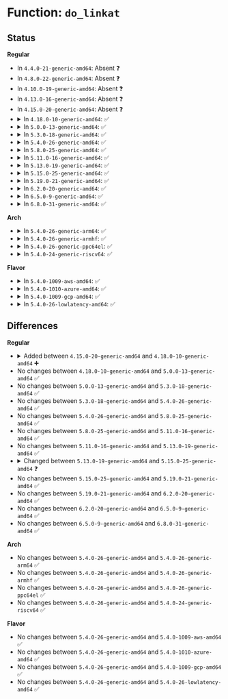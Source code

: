 # Function: <code>do_linkat</code>

## Status
<b>Regular</b>
<ul>
<li>
In <code>4.4.0-21-generic-amd64</code>: Absent ❓
</li>
<li>
In <code>4.8.0-22-generic-amd64</code>: Absent ❓
</li>
<li>
In <code>4.10.0-19-generic-amd64</code>: Absent ❓
</li>
<li>
In <code>4.13.0-16-generic-amd64</code>: Absent ❓
</li>
<li>
In <code>4.15.0-20-generic-amd64</code>: Absent ❓
</li>
<li>
<details>
<summary>In <code>4.18.0-10-generic-amd64</code>: ✅</summary>

```c
int do_linkat(int olddfd, const char * oldname, int newdfd, const char * newname, int flags)
```

```json
{
  "name": "do_linkat",
  "collision_type": "Unique Global",
  "inline_type": "No",
  "funcs": [
    {
      "addr": 18446744071581654624,
      "name": "do_linkat",
      "external": true,
      "loc": "fs/namei.c:4275",
      "file": "fs/namei.c",
      "inline": "seen, unknown",
      "caller_inline": [],
      "caller_func": [
        "init/initramfs.c:maybe_link",
        "fs/namei.c:__ia32_sys_link",
        "fs/namei.c:__x64_sys_link",
        "fs/namei.c:__ia32_sys_linkat",
        "fs/namei.c:__x64_sys_linkat"
      ]
    }
  ],
  "symbols": [
    {
      "addr": 18446744071581654624,
      "name": "do_linkat",
      "section": ".text",
      "bind": "STB_GLOBAL",
      "size": 778
    }
  ]
}
```
</details>
</li>
<li>
<details>
<summary>In <code>5.0.0-13-generic-amd64</code>: ✅</summary>

```c
int do_linkat(int olddfd, const char * oldname, int newdfd, const char * newname, int flags)
```

```json
{
  "name": "do_linkat",
  "collision_type": "Unique Global",
  "inline_type": "No",
  "funcs": [
    {
      "addr": 18446744071581740912,
      "name": "do_linkat",
      "external": true,
      "loc": "fs/namei.c:4264",
      "file": "fs/namei.c",
      "inline": "seen, unknown",
      "caller_inline": [],
      "caller_func": [
        "init/initramfs.c:maybe_link",
        "fs/namei.c:__ia32_sys_link",
        "fs/namei.c:__x64_sys_link",
        "fs/namei.c:__ia32_sys_linkat",
        "fs/namei.c:__x64_sys_linkat"
      ]
    }
  ],
  "symbols": [
    {
      "addr": 18446744071581740912,
      "name": "do_linkat",
      "section": ".text",
      "bind": "STB_GLOBAL",
      "size": 778
    }
  ]
}
```
</details>
</li>
<li>
<details>
<summary>In <code>5.3.0-18-generic-amd64</code>: ✅</summary>

```c
int do_linkat(int olddfd, const char * oldname, int newdfd, const char * newname, int flags)
```

```json
{
  "name": "do_linkat",
  "collision_type": "Unique Global",
  "inline_type": "No",
  "funcs": [
    {
      "addr": 18446744071581857456,
      "name": "do_linkat",
      "external": true,
      "loc": "fs/namei.c:4265",
      "file": "fs/namei.c",
      "inline": "seen, unknown",
      "caller_inline": [],
      "caller_func": [
        "init/initramfs.c:maybe_link",
        "fs/namei.c:__ia32_sys_link",
        "fs/namei.c:__x64_sys_link",
        "fs/namei.c:__ia32_sys_linkat",
        "fs/namei.c:__x64_sys_linkat"
      ]
    }
  ],
  "symbols": [
    {
      "addr": 18446744071581857456,
      "name": "do_linkat",
      "section": ".text",
      "bind": "STB_GLOBAL",
      "size": 825
    }
  ]
}
```
</details>
</li>
<li>
<details>
<summary>In <code>5.4.0-26-generic-amd64</code>: ✅</summary>

```c
int do_linkat(int olddfd, const char * oldname, int newdfd, const char * newname, int flags)
```

```json
{
  "name": "do_linkat",
  "collision_type": "Unique Global",
  "inline_type": "No",
  "funcs": [
    {
      "addr": 18446744071581929920,
      "name": "do_linkat",
      "external": true,
      "loc": "fs/namei.c:4260",
      "file": "fs/namei.c",
      "inline": "seen, unknown",
      "caller_inline": [],
      "caller_func": [
        "init/initramfs.c:maybe_link",
        "fs/namei.c:__ia32_sys_link",
        "fs/namei.c:__x64_sys_link",
        "fs/namei.c:__ia32_sys_linkat",
        "fs/namei.c:__x64_sys_linkat"
      ]
    }
  ],
  "symbols": [
    {
      "addr": 18446744071581929920,
      "name": "do_linkat",
      "section": ".text",
      "bind": "STB_GLOBAL",
      "size": 825
    }
  ]
}
```
</details>
</li>
<li>
<details>
<summary>In <code>5.8.0-25-generic-amd64</code>: ✅</summary>

```c
int do_linkat(int olddfd, const char * oldname, int newdfd, const char * newname, int flags)
```

```json
{
  "name": "do_linkat",
  "collision_type": "Unique Global",
  "inline_type": "No",
  "funcs": [
    {
      "addr": 18446744071582160064,
      "name": "do_linkat",
      "external": true,
      "loc": "fs/namei.c:4091",
      "file": "fs/namei.c",
      "inline": "seen, unknown",
      "caller_inline": [],
      "caller_func": [
        "init/initramfs.c:maybe_link",
        "fs/namei.c:__ia32_sys_link",
        "fs/namei.c:__x64_sys_link",
        "fs/namei.c:__ia32_sys_linkat",
        "fs/namei.c:__x64_sys_linkat"
      ]
    }
  ],
  "symbols": [
    {
      "addr": 18446744071582160064,
      "name": "do_linkat",
      "section": ".text",
      "bind": "STB_GLOBAL",
      "size": 723
    }
  ]
}
```
</details>
</li>
<li>
<details>
<summary>In <code>5.11.0-16-generic-amd64</code>: ✅</summary>

```c
int do_linkat(int olddfd, const char * oldname, int newdfd, const char * newname, int flags)
```

```json
{
  "name": "do_linkat",
  "collision_type": "Unique Static",
  "inline_type": "No",
  "funcs": [
    {
      "addr": 18446744071582201664,
      "name": "do_linkat",
      "external": false,
      "loc": "fs/namei.c:4091",
      "file": "fs/namei.c",
      "inline": "seen, unknown",
      "caller_inline": [],
      "caller_func": [
        "fs/namei.c:__ia32_sys_link",
        "fs/namei.c:__x64_sys_link",
        "fs/namei.c:__ia32_sys_linkat",
        "fs/namei.c:__x64_sys_linkat"
      ]
    }
  ],
  "symbols": [
    {
      "addr": 18446744071582201664,
      "name": "do_linkat",
      "section": ".text",
      "bind": "STB_LOCAL",
      "size": 723
    }
  ]
}
```
</details>
</li>
<li>
<details>
<summary>In <code>5.13.0-19-generic-amd64</code>: ✅</summary>

```c
int do_linkat(int olddfd, const char * oldname, int newdfd, const char * newname, int flags)
```

```json
{
  "name": "do_linkat",
  "collision_type": "Unique Static",
  "inline_type": "No",
  "funcs": [
    {
      "addr": 18446744071582226432,
      "name": "do_linkat",
      "external": false,
      "loc": "fs/namei.c:4324",
      "file": "fs/namei.c",
      "inline": "seen, unknown",
      "caller_inline": [],
      "caller_func": [
        "fs/namei.c:__ia32_sys_link",
        "fs/namei.c:__x64_sys_link",
        "fs/namei.c:__ia32_sys_linkat",
        "fs/namei.c:__x64_sys_linkat"
      ]
    }
  ],
  "symbols": [
    {
      "addr": 18446744071582226432,
      "name": "do_linkat",
      "section": ".text",
      "bind": "STB_LOCAL",
      "size": 744
    }
  ]
}
```
</details>
</li>
<li>
<details>
<summary>In <code>5.15.0-25-generic-amd64</code>: ✅</summary>

```c
int do_linkat(int olddfd, struct filename * old, int newdfd, struct filename * new, int flags)
```

```json
{
  "name": "do_linkat",
  "collision_type": "Unique Global",
  "inline_type": "No",
  "funcs": [
    {
      "addr": 18446744071582547824,
      "name": "do_linkat",
      "external": true,
      "loc": "fs/namei.c:4402",
      "file": "fs/namei.c",
      "inline": "seen, unknown",
      "caller_inline": [],
      "caller_func": [
        "fs/namei.c:__ia32_sys_link",
        "fs/namei.c:__x64_sys_link",
        "fs/namei.c:__ia32_sys_linkat",
        "fs/namei.c:__x64_sys_linkat",
        "fs/io_uring.c:io_issue_sqe"
      ]
    }
  ],
  "symbols": [
    {
      "addr": 18446744071582547824,
      "name": "do_linkat",
      "section": ".text",
      "bind": "STB_GLOBAL",
      "size": 719
    }
  ]
}
```
</details>
</li>
<li>
<details>
<summary>In <code>5.19.0-21-generic-amd64</code>: ✅</summary>

```c
int do_linkat(int olddfd, struct filename * old, int newdfd, struct filename * new, int flags)
```

```json
{
  "name": "do_linkat",
  "collision_type": "Unique Global",
  "inline_type": "No",
  "funcs": [
    {
      "addr": 18446744071583076000,
      "name": "do_linkat",
      "external": true,
      "loc": "fs/namei.c:4497",
      "file": "fs/namei.c",
      "inline": "seen, unknown",
      "caller_inline": [],
      "caller_func": [
        "fs/namei.c:__ia32_sys_link",
        "fs/namei.c:__x64_sys_link",
        "fs/namei.c:__ia32_sys_linkat",
        "fs/namei.c:__x64_sys_linkat",
        "io_uring/io_uring.c:io_linkat"
      ]
    }
  ],
  "symbols": [
    {
      "addr": 18446744071583076000,
      "name": "do_linkat",
      "section": ".text",
      "bind": "STB_GLOBAL",
      "size": 766
    }
  ]
}
```
</details>
</li>
<li>
<details>
<summary>In <code>6.2.0-20-generic-amd64</code>: ✅</summary>

```c
int do_linkat(int olddfd, struct filename * old, int newdfd, struct filename * new, int flags)
```

```json
{
  "name": "do_linkat",
  "collision_type": "Unique Global",
  "inline_type": "No",
  "funcs": [
    {
      "addr": 18446744071583642864,
      "name": "do_linkat",
      "external": true,
      "loc": "fs/namei.c:4553",
      "file": "fs/namei.c",
      "inline": "seen, unknown",
      "caller_inline": [],
      "caller_func": [
        "fs/namei.c:__ia32_sys_link",
        "fs/namei.c:__x64_sys_link",
        "fs/namei.c:__ia32_sys_linkat",
        "fs/namei.c:__x64_sys_linkat",
        "io_uring/fs.c:io_linkat"
      ]
    }
  ],
  "symbols": [
    {
      "addr": 18446744071583642864,
      "name": "do_linkat",
      "section": ".text",
      "bind": "STB_GLOBAL",
      "size": 769
    }
  ]
}
```
</details>
</li>
<li>
<details>
<summary>In <code>6.5.0-9-generic-amd64</code>: ✅</summary>

```c
int do_linkat(int olddfd, struct filename * old, int newdfd, struct filename * new, int flags)
```

```json
{
  "name": "do_linkat",
  "collision_type": "Unique Global",
  "inline_type": "No",
  "funcs": [
    {
      "addr": 18446744071583860032,
      "name": "do_linkat",
      "external": true,
      "loc": "fs/namei.c:4625",
      "file": "fs/namei.c",
      "inline": "seen, unknown",
      "caller_inline": [],
      "caller_func": [
        "fs/namei.c:__ia32_sys_link",
        "fs/namei.c:__x64_sys_link",
        "fs/namei.c:__ia32_sys_linkat",
        "fs/namei.c:__x64_sys_linkat",
        "io_uring/fs.c:io_linkat"
      ]
    }
  ],
  "symbols": [
    {
      "addr": 18446744071583860032,
      "name": "do_linkat",
      "section": ".text",
      "bind": "STB_GLOBAL",
      "size": 766
    }
  ]
}
```
</details>
</li>
<li>
<details>
<summary>In <code>6.8.0-31-generic-amd64</code>: ✅</summary>

```c
int do_linkat(int olddfd, struct filename * old, int newdfd, struct filename * new, int flags)
```

```json
{
  "name": "do_linkat",
  "collision_type": "Unique Global",
  "inline_type": "No",
  "funcs": [
    {
      "addr": 18446744071584067040,
      "name": "do_linkat",
      "external": true,
      "loc": "fs/namei.c:4632",
      "file": "fs/namei.c",
      "inline": "seen, unknown",
      "caller_inline": [],
      "caller_func": [
        "fs/namei.c:__ia32_sys_link",
        "fs/namei.c:__x64_sys_link",
        "fs/namei.c:__ia32_sys_linkat",
        "fs/namei.c:__x64_sys_linkat",
        "io_uring/fs.c:io_linkat"
      ]
    }
  ],
  "symbols": [
    {
      "addr": 18446744071584067040,
      "name": "do_linkat",
      "section": ".text",
      "bind": "STB_GLOBAL",
      "size": 780
    }
  ]
}
```
</details>
</li>
</ul>
<b>Arch</b>
<ul>
<li>
<details>
<summary>In <code>5.4.0-26-generic-arm64</code>: ✅</summary>

```c
int do_linkat(int olddfd, const char * oldname, int newdfd, const char * newname, int flags)
```

```json
{
  "name": "do_linkat",
  "collision_type": "Unique Global",
  "inline_type": "No",
  "funcs": [
    {
      "addr": 18446603336493410568,
      "name": "do_linkat",
      "external": true,
      "loc": "fs/namei.c:4260",
      "file": "fs/namei.c",
      "inline": "seen, unknown",
      "caller_inline": [],
      "caller_func": [
        "init/initramfs.c:maybe_link",
        "fs/namei.c:__arm64_sys_link",
        "fs/namei.c:__arm64_sys_linkat"
      ]
    }
  ],
  "symbols": [
    {
      "addr": 18446603336493410568,
      "name": "do_linkat",
      "section": ".text",
      "bind": "STB_GLOBAL",
      "size": 800
    }
  ]
}
```
</details>
</li>
<li>
<details>
<summary>In <code>5.4.0-26-generic-armhf</code>: ✅</summary>

```c
int do_linkat(int olddfd, const char * oldname, int newdfd, const char * newname, int flags)
```

```json
{
  "name": "do_linkat",
  "collision_type": "Unique Global",
  "inline_type": "No",
  "funcs": [
    {
      "addr": 3226996096,
      "name": "do_linkat",
      "external": true,
      "loc": "fs/namei.c:4260",
      "file": "fs/namei.c",
      "inline": "seen, unknown",
      "caller_inline": [],
      "caller_func": [
        "init/initramfs.c:maybe_link",
        "fs/namei.c:__se_sys_link",
        "fs/namei.c:__se_sys_linkat"
      ]
    }
  ],
  "symbols": [
    {
      "addr": 3226996096,
      "name": "do_linkat",
      "section": ".text",
      "bind": "STB_GLOBAL",
      "size": 880
    }
  ]
}
```
</details>
</li>
<li>
<details>
<summary>In <code>5.4.0-26-generic-ppc64el</code>: ✅</summary>

```c
int do_linkat(int olddfd, const char * oldname, int newdfd, const char * newname, int flags)
```

```json
{
  "name": "do_linkat",
  "collision_type": "Unique Global",
  "inline_type": "No",
  "funcs": [
    {
      "addr": 13835058055286970096,
      "name": "do_linkat",
      "external": true,
      "loc": "fs/namei.c:4260",
      "file": "fs/namei.c",
      "inline": "seen, unknown",
      "caller_inline": [],
      "caller_func": [
        "init/initramfs.c:maybe_link",
        "fs/namei.c:__se_sys_link",
        "fs/namei.c:__se_sys_linkat"
      ]
    }
  ],
  "symbols": [
    {
      "addr": 13835058055286970096,
      "name": "do_linkat",
      "section": ".text",
      "bind": "STB_GLOBAL",
      "size": 1164
    }
  ]
}
```
</details>
</li>
<li>
<details>
<summary>In <code>5.4.0-24-generic-riscv64</code>: ✅</summary>

```c
int do_linkat(int olddfd, const char * oldname, int newdfd, const char * newname, int flags)
```

```json
{
  "name": "do_linkat",
  "collision_type": "Unique Global",
  "inline_type": "No",
  "funcs": [
    {
      "addr": 18446743936273121192,
      "name": "do_linkat",
      "external": true,
      "loc": "fs/namei.c:4260",
      "file": "fs/namei.c",
      "inline": "seen, unknown",
      "caller_inline": [],
      "caller_func": [
        "init/initramfs.c:maybe_link",
        "fs/namei.c:__se_sys_link",
        "fs/namei.c:__se_sys_linkat"
      ]
    }
  ],
  "symbols": [
    {
      "addr": 18446743936273121192,
      "name": "do_linkat",
      "section": ".text",
      "bind": "STB_GLOBAL",
      "size": 682
    }
  ]
}
```
</details>
</li>
</ul>
<b>Flavor</b>
<ul>
<li>
<details>
<summary>In <code>5.4.0-1009-aws-amd64</code>: ✅</summary>

```c
int do_linkat(int olddfd, const char * oldname, int newdfd, const char * newname, int flags)
```

```json
{
  "name": "do_linkat",
  "collision_type": "Unique Global",
  "inline_type": "No",
  "funcs": [
    {
      "addr": 18446744071581898656,
      "name": "do_linkat",
      "external": true,
      "loc": "fs/namei.c:4260",
      "file": "fs/namei.c",
      "inline": "seen, unknown",
      "caller_inline": [],
      "caller_func": [
        "init/initramfs.c:maybe_link",
        "fs/namei.c:__ia32_sys_link",
        "fs/namei.c:__x64_sys_link",
        "fs/namei.c:__ia32_sys_linkat",
        "fs/namei.c:__x64_sys_linkat"
      ]
    }
  ],
  "symbols": [
    {
      "addr": 18446744071581898656,
      "name": "do_linkat",
      "section": ".text",
      "bind": "STB_GLOBAL",
      "size": 825
    }
  ]
}
```
</details>
</li>
<li>
<details>
<summary>In <code>5.4.0-1010-azure-amd64</code>: ✅</summary>

```c
int do_linkat(int olddfd, const char * oldname, int newdfd, const char * newname, int flags)
```

```json
{
  "name": "do_linkat",
  "collision_type": "Unique Global",
  "inline_type": "No",
  "funcs": [
    {
      "addr": 18446744071581836256,
      "name": "do_linkat",
      "external": true,
      "loc": "fs/namei.c:4260",
      "file": "fs/namei.c",
      "inline": "seen, unknown",
      "caller_inline": [],
      "caller_func": [
        "init/initramfs.c:maybe_link",
        "fs/namei.c:__ia32_sys_link",
        "fs/namei.c:__x64_sys_link",
        "fs/namei.c:__ia32_sys_linkat",
        "fs/namei.c:__x64_sys_linkat"
      ]
    }
  ],
  "symbols": [
    {
      "addr": 18446744071581836256,
      "name": "do_linkat",
      "section": ".text",
      "bind": "STB_GLOBAL",
      "size": 825
    }
  ]
}
```
</details>
</li>
<li>
<details>
<summary>In <code>5.4.0-1009-gcp-amd64</code>: ✅</summary>

```c
int do_linkat(int olddfd, const char * oldname, int newdfd, const char * newname, int flags)
```

```json
{
  "name": "do_linkat",
  "collision_type": "Unique Global",
  "inline_type": "No",
  "funcs": [
    {
      "addr": 18446744071581889968,
      "name": "do_linkat",
      "external": true,
      "loc": "fs/namei.c:4260",
      "file": "fs/namei.c",
      "inline": "seen, unknown",
      "caller_inline": [],
      "caller_func": [
        "init/initramfs.c:maybe_link",
        "fs/namei.c:__ia32_sys_link",
        "fs/namei.c:__x64_sys_link",
        "fs/namei.c:__ia32_sys_linkat",
        "fs/namei.c:__x64_sys_linkat"
      ]
    }
  ],
  "symbols": [
    {
      "addr": 18446744071581889968,
      "name": "do_linkat",
      "section": ".text",
      "bind": "STB_GLOBAL",
      "size": 825
    }
  ]
}
```
</details>
</li>
<li>
<details>
<summary>In <code>5.4.0-26-lowlatency-amd64</code>: ✅</summary>

```c
int do_linkat(int olddfd, const char * oldname, int newdfd, const char * newname, int flags)
```

```json
{
  "name": "do_linkat",
  "collision_type": "Unique Global",
  "inline_type": "No",
  "funcs": [
    {
      "addr": 18446744071581959472,
      "name": "do_linkat",
      "external": true,
      "loc": "fs/namei.c:4260",
      "file": "fs/namei.c",
      "inline": "seen, unknown",
      "caller_inline": [],
      "caller_func": [
        "init/initramfs.c:maybe_link",
        "fs/namei.c:__ia32_sys_link",
        "fs/namei.c:__x64_sys_link",
        "fs/namei.c:__ia32_sys_linkat",
        "fs/namei.c:__x64_sys_linkat"
      ]
    }
  ],
  "symbols": [
    {
      "addr": 18446744071581959472,
      "name": "do_linkat",
      "section": ".text",
      "bind": "STB_GLOBAL",
      "size": 825
    }
  ]
}
```
</details>
</li>
</ul>

## Differences
<b>Regular</b>
<ul>
<li>
<details>
<summary>Added between <code>4.15.0-20-generic-amd64</code> and <code>4.18.0-10-generic-amd64</code> ➕</summary>

```c
int do_linkat(int olddfd, const char * oldname, int newdfd, const char * newname, int flags)
```
</details>
</li>
<li>
No changes between <code>4.18.0-10-generic-amd64</code> and <code>5.0.0-13-generic-amd64</code> ✅
</li>
<li>
No changes between <code>5.0.0-13-generic-amd64</code> and <code>5.3.0-18-generic-amd64</code> ✅
</li>
<li>
No changes between <code>5.3.0-18-generic-amd64</code> and <code>5.4.0-26-generic-amd64</code> ✅
</li>
<li>
No changes between <code>5.4.0-26-generic-amd64</code> and <code>5.8.0-25-generic-amd64</code> ✅
</li>
<li>
No changes between <code>5.8.0-25-generic-amd64</code> and <code>5.11.0-16-generic-amd64</code> ✅
</li>
<li>
No changes between <code>5.11.0-16-generic-amd64</code> and <code>5.13.0-19-generic-amd64</code> ✅
</li>
<li>
<details>
<summary>Changed between <code>5.13.0-19-generic-amd64</code> and <code>5.15.0-25-generic-amd64</code> ❓</summary>
<ul>
<li>
<b>Param added. </b>
<code>struct filename * old</code>
</li>
<li>
<b>Param added. </b>
<code>struct filename * new</code>
</li>
<li>
<b>Param removed. </b>
<code>const char * oldname</code>
</li>
<li>
<b>Param removed. </b>
<code>const char * newname</code>
</li>
</ul>
</details>
</li>
<li>
No changes between <code>5.15.0-25-generic-amd64</code> and <code>5.19.0-21-generic-amd64</code> ✅
</li>
<li>
No changes between <code>5.19.0-21-generic-amd64</code> and <code>6.2.0-20-generic-amd64</code> ✅
</li>
<li>
No changes between <code>6.2.0-20-generic-amd64</code> and <code>6.5.0-9-generic-amd64</code> ✅
</li>
<li>
No changes between <code>6.5.0-9-generic-amd64</code> and <code>6.8.0-31-generic-amd64</code> ✅
</li>
</ul>
<b>Arch</b>
<ul>
<li>
No changes between <code>5.4.0-26-generic-amd64</code> and <code>5.4.0-26-generic-arm64</code> ✅
</li>
<li>
No changes between <code>5.4.0-26-generic-amd64</code> and <code>5.4.0-26-generic-armhf</code> ✅
</li>
<li>
No changes between <code>5.4.0-26-generic-amd64</code> and <code>5.4.0-26-generic-ppc64el</code> ✅
</li>
<li>
No changes between <code>5.4.0-26-generic-amd64</code> and <code>5.4.0-24-generic-riscv64</code> ✅
</li>
</ul>
<b>Flavor</b>
<ul>
<li>
No changes between <code>5.4.0-26-generic-amd64</code> and <code>5.4.0-1009-aws-amd64</code> ✅
</li>
<li>
No changes between <code>5.4.0-26-generic-amd64</code> and <code>5.4.0-1010-azure-amd64</code> ✅
</li>
<li>
No changes between <code>5.4.0-26-generic-amd64</code> and <code>5.4.0-1009-gcp-amd64</code> ✅
</li>
<li>
No changes between <code>5.4.0-26-generic-amd64</code> and <code>5.4.0-26-lowlatency-amd64</code> ✅
</li>
</ul>
